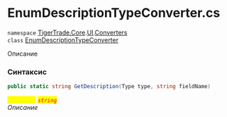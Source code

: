 
# EnumDescriptionTypeConverter.cs
`namespace` [TigerTrade.Core](../../../TigerTrade.Core.md).[UI](../../../TigerTrade.Core/UI.md).[Converters](../../../TigerTrade.Core/UI/Converters.md)  
    `class` [EnumDescriptionTypeConverter](../../EnumDescriptionTypeConverter.cs.md)

Описание

### Синтаксис
```csharp
public static string GetDescription(Type type, string fieldName)
```

<mark style="color:yellow;">`fieldName`</mark> <mark style="color:red;">*`string`*</mark>  
 *Описание*  
  

                    
                    